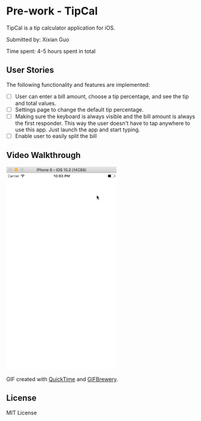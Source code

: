 # Pre-work - TipCal

TipCal is a tip calculator application for iOS.

Submitted by: Xixian Guo

Time spent: 4-5 hours spent in total

## User Stories

The following functionality and features are implemented:
* [ ] User can enter a bill amount, choose a tip percentage, and see the tip and total values.
* [ ] Settings page to change the default tip percentage.
* [ ] Making sure the keyboard is always visible and the bill amount is always the first responder. This way the user doesn't have to tap anywhere to use this app. Just launch the app and start typing.
* [ ] Enable user to easily split the bill

## Video Walkthrough 

![](https://github.com/karenxx/TipCalculator-iOS/blob/master/tipCal_gif.gif)

GIF created with [QuickTime](https://support.apple.com/downloads/quicktime) and [GIFBrewery](http://gifbrewery.com/).

## License
MIT License
